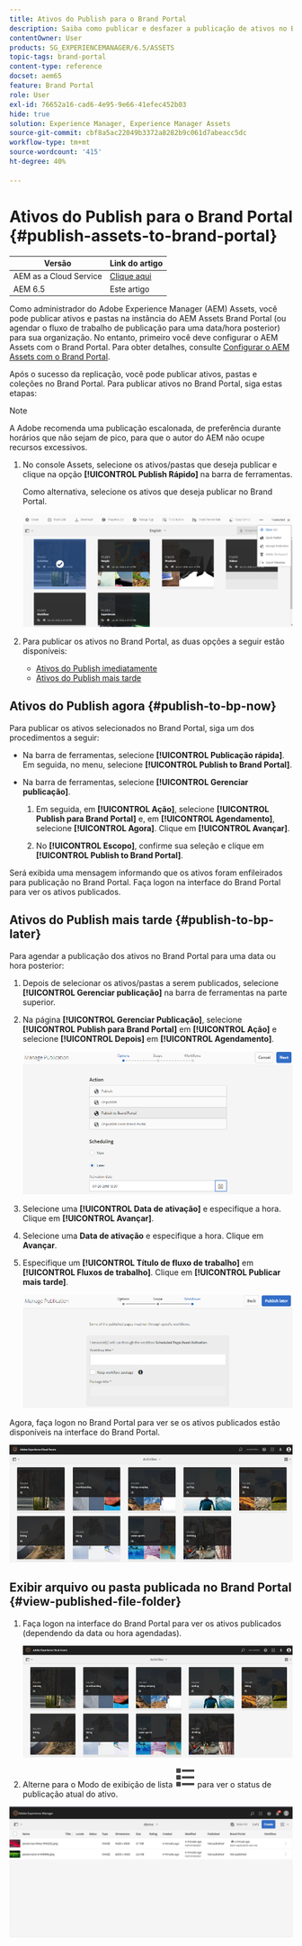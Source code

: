 ```yaml
---
title: Ativos do Publish para o Brand Portal
description: Saiba como publicar e desfazer a publicação de ativos no Brand Portal.
contentOwner: User
products: SG_EXPERIENCEMANAGER/6.5/ASSETS
topic-tags: brand-portal
content-type: reference
docset: aem65
feature: Brand Portal
role: User
exl-id: 76652a16-cad6-4e95-9e66-41efec452b03
hide: true
solution: Experience Manager, Experience Manager Assets
source-git-commit: cbf8a5ac22049b3372a8282b9c061d7abeacc5dc
workflow-type: tm+mt
source-wordcount: '415'
ht-degree: 40%

---
```


# Ativos do Publish para o Brand Portal {#publish-assets-to-brand-portal}

| Versão | Link do artigo |
| -------- | ---------------------------- |
| AEM as a Cloud Service | [Clique aqui](https://experienceleague.adobe.com/docs/experience-manager-cloud-service/content/assets/brand-portal/publish-to-brand-portal.html?lang=pt-BR) |
| AEM 6.5 | Este artigo |

Como administrador do Adobe Experience Manager (AEM) Assets, você pode publicar ativos e pastas na instância do AEM Assets Brand Portal (ou agendar o fluxo de trabalho de publicação para uma data/hora posterior) para sua organização. No entanto, primeiro você deve configurar o AEM Assets com o Brand Portal. Para obter detalhes, consulte [Configurar o AEM Assets com o Brand Portal](/help/assets/configure-aem-assets-with-brand-portal.md).

Após o sucesso da replicação, você pode publicar ativos, pastas e coleções no Brand Portal. Para publicar ativos no Brand Portal, siga estas etapas:

>[!NOTE]
>
>A Adobe recomenda uma publicação escalonada, de preferência durante horários que não sejam de pico, para que o autor do AEM não ocupe recursos excessivos.

1. No console Assets, selecione os ativos/pastas que deseja publicar e clique na opção **[!UICONTROL Publish Rápido]** na barra de ferramentas.

   Como alternativa, selecione os ativos que deseja publicar no Brand Portal.

   ![publish2bp-2](assets/publish2bp.png)

1. Para publicar os ativos no Brand Portal, as duas opções a seguir estão disponíveis:
   * [Ativos do Publish imediatamente](#publish-to-bp-now)
   * [Ativos do Publish mais tarde](#publish-to-bp-now)

## Ativos do Publish agora {#publish-to-bp-now}

Para publicar os ativos selecionados no Brand Portal, siga um dos procedimentos a seguir:

* Na barra de ferramentas, selecione **[!UICONTROL Publicação rápida]**. Em seguida, no menu, selecione **[!UICONTROL Publish to Brand Portal]**.

* Na barra de ferramentas, selecione **[!UICONTROL Gerenciar publicação]**.

   1. Em seguida, em **[!UICONTROL Ação]**, selecione **[!UICONTROL Publish para Brand Portal]** e, em **[!UICONTROL Agendamento]**, selecione **[!UICONTROL Agora]**. Clique em **[!UICONTROL Avançar]**.

   2. No **[!UICONTROL Escopo]**, confirme sua seleção e clique em **[!UICONTROL Publish to Brand Portal]**.

Será exibida uma mensagem informando que os ativos foram enfileirados para publicação no Brand Portal. Faça logon na interface do Brand Portal para ver os ativos publicados.

## Ativos do Publish mais tarde {#publish-to-bp-later}

Para agendar a publicação dos ativos no Brand Portal para uma data ou hora posterior:

1. Depois de selecionar os ativos/pastas a serem publicados, selecione **[!UICONTROL Gerenciar publicação]** na barra de ferramentas na parte superior.

1. Na página **[!UICONTROL Gerenciar Publicação]**, selecione **[!UICONTROL Publish para Brand Portal]** em **[!UICONTROL Ação]** e selecione **[!UICONTROL Depois]** em **[!UICONTROL Agendamento]**.

   ![publishlaterbp-1](assets/publishlaterbp-1.png)

1. Selecione uma **[!UICONTROL Data de ativação]** e especifique a hora. Clique em **[!UICONTROL Avançar]**.

1. Selecione uma **Data de ativação** e especifique a hora. Clique em **Avançar**.

1. Especifique um **[!UICONTROL Título de fluxo de trabalho]** em **[!UICONTROL Fluxos de trabalho]**. Clique em **[!UICONTROL Publicar mais tarde]**.

   ![publishworkflow](assets/publishworkflow.png)

Agora, faça logon no Brand Portal para ver se os ativos publicados estão disponíveis na interface do Brand Portal.

![bp_landingpage](assets/bp_landingpage.png)

## Exibir arquivo ou pasta publicada no Brand Portal {#view-published-file-folder}

1. Faça logon na interface do Brand Portal para ver os ativos publicados (dependendo da data ou hora agendadas).

   ![bp_landingpage](assets/bp_landingpage.png)

1. Alterne para o Modo de exibição de lista ![Modo de exibição de lista](assets/list-view.svg) para ver o status de publicação atual do ativo.

<!--2. On the [Asset Reports page](#https://experienceleague.adobe.com/en/docs/experience-manager-cloud-service/content/assets/admin/asset-reports), you can see the current state of the report job, for example, Success, Failed, Queued, or Scheduled.-->

![status do relatório gerado](assets/report-status.JPG)
